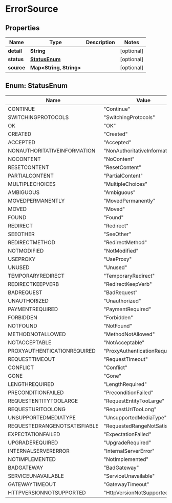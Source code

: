 

# ErrorSource

## Properties

Name | Type | Description | Notes
------------ | ------------- | ------------- | -------------
**detail** | **String** |  |  [optional]
**status** | [**StatusEnum**](#StatusEnum) |  |  [optional]
**source** | **Map&lt;String, String&gt;** |  |  [optional]



## Enum: StatusEnum

Name | Value
---- | -----
CONTINUE | &quot;Continue&quot;
SWITCHINGPROTOCOLS | &quot;SwitchingProtocols&quot;
OK | &quot;OK&quot;
CREATED | &quot;Created&quot;
ACCEPTED | &quot;Accepted&quot;
NONAUTHORITATIVEINFORMATION | &quot;NonAuthoritativeInformation&quot;
NOCONTENT | &quot;NoContent&quot;
RESETCONTENT | &quot;ResetContent&quot;
PARTIALCONTENT | &quot;PartialContent&quot;
MULTIPLECHOICES | &quot;MultipleChoices&quot;
AMBIGUOUS | &quot;Ambiguous&quot;
MOVEDPERMANENTLY | &quot;MovedPermanently&quot;
MOVED | &quot;Moved&quot;
FOUND | &quot;Found&quot;
REDIRECT | &quot;Redirect&quot;
SEEOTHER | &quot;SeeOther&quot;
REDIRECTMETHOD | &quot;RedirectMethod&quot;
NOTMODIFIED | &quot;NotModified&quot;
USEPROXY | &quot;UseProxy&quot;
UNUSED | &quot;Unused&quot;
TEMPORARYREDIRECT | &quot;TemporaryRedirect&quot;
REDIRECTKEEPVERB | &quot;RedirectKeepVerb&quot;
BADREQUEST | &quot;BadRequest&quot;
UNAUTHORIZED | &quot;Unauthorized&quot;
PAYMENTREQUIRED | &quot;PaymentRequired&quot;
FORBIDDEN | &quot;Forbidden&quot;
NOTFOUND | &quot;NotFound&quot;
METHODNOTALLOWED | &quot;MethodNotAllowed&quot;
NOTACCEPTABLE | &quot;NotAcceptable&quot;
PROXYAUTHENTICATIONREQUIRED | &quot;ProxyAuthenticationRequired&quot;
REQUESTTIMEOUT | &quot;RequestTimeout&quot;
CONFLICT | &quot;Conflict&quot;
GONE | &quot;Gone&quot;
LENGTHREQUIRED | &quot;LengthRequired&quot;
PRECONDITIONFAILED | &quot;PreconditionFailed&quot;
REQUESTENTITYTOOLARGE | &quot;RequestEntityTooLarge&quot;
REQUESTURITOOLONG | &quot;RequestUriTooLong&quot;
UNSUPPORTEDMEDIATYPE | &quot;UnsupportedMediaType&quot;
REQUESTEDRANGENOTSATISFIABLE | &quot;RequestedRangeNotSatisfiable&quot;
EXPECTATIONFAILED | &quot;ExpectationFailed&quot;
UPGRADEREQUIRED | &quot;UpgradeRequired&quot;
INTERNALSERVERERROR | &quot;InternalServerError&quot;
NOTIMPLEMENTED | &quot;NotImplemented&quot;
BADGATEWAY | &quot;BadGateway&quot;
SERVICEUNAVAILABLE | &quot;ServiceUnavailable&quot;
GATEWAYTIMEOUT | &quot;GatewayTimeout&quot;
HTTPVERSIONNOTSUPPORTED | &quot;HttpVersionNotSupported&quot;



